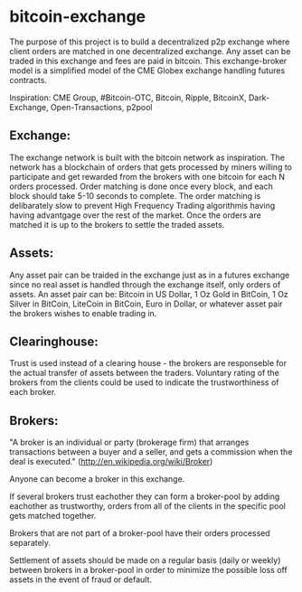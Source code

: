 bitcoin-exchange
================
The purpose of this project is to build a decentralized p2p exchange where client orders 
are matched in one decentralized exchange. Any asset can be traded in this exchange and fees are paid in bitcoin.
This exchange-broker model is a simplified model of the CME Globex exchange handling futures contracts.

Inspiration: CME Group, #Bitcoin-OTC, Bitcoin, Ripple, BitcoinX, Dark-Exchange, Open-Transactions, p2pool


## Exchange:
The exchange network is built with the bitcoin network as inspiration. 
The network has a blockchain of orders that gets processed by miners willing to participate and get rewarded 
from the brokers with one bitcoin for each N orders processed. Order matching is done once every block, and each block should
take 5-10 seconds to complete. The order matching is delibarately slow to prevent High Frequency Trading algorithmis having
having advantgage over the rest of the market. Once the orders are matched it is up to the brokers to settle the traded assets.


## Assets:
Any asset pair can be traided in the exchange just as in a futures exchange since no real asset is handled through the exchange itself, 
only orders of assets. An asset pair can be: Bitcoin in US Dollar, 1 Oz Gold in BitCoin, 1 Oz Silver in BitCoin, 
LiteCoin in BitCoin, Euro in Dollar, or whatever asset pair the brokers wishes to enable trading in.


## Clearinghouse:
Trust is used instead of a clearing house - the brokers are responseble for the actual transfer of assets between the traders.
Voluntary rating of the brokers from the clients could be used to indicate the trustworthiness of each broker.


## Brokers:
"A broker is an individual or party (brokerage firm) that arranges transactions between a buyer and a seller, 
and gets a commission when the deal is executed." (http://en.wikipedia.org/wiki/Broker)

Anyone can become a broker in this exchange. 

If several brokers trust eachother they can form a broker-pool by adding eachother as trustworthy, orders from
all of the clients in the specific pool gets matched together.

Brokers that are not part of a broker-pool have their orders processed separately.

Settlement of assets should be made on a regular basis (daily or weekly) between brokers in a broker-pool in order to minimize the possible loss off assets in
the event of fraud or default.
